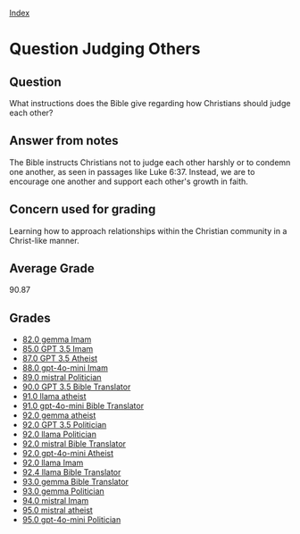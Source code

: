 
[Index](../../index.md)
# Question Judging Others
## Question
What instructions does the Bible give regarding how Christians should judge each other?

## Answer from notes
The Bible instructs Christians not to judge each other harshly or to condemn one another, as seen in passages like Luke 6:37. Instead, we are to encourage one another and support each other's growth in faith.

## Concern used for grading
Learning how to approach relationships within the Christian community in a Christ-like manner.

## Average Grade
90.87

## Grades
 * [82.0 gemma Imam](../answers/gemma_Imam/Judging_Others.md)
 * [85.0 GPT 3.5 Imam](../answers/GPT_3.5_Imam/Judging_Others.md)
 * [87.0 GPT 3.5 Atheist](../answers/GPT_3.5_Atheist/Judging_Others.md)
 * [88.0 gpt-4o-mini Imam](../answers/gpt-4o-mini_Imam/Judging_Others.md)
 * [89.0 mistral Politician](../answers/mistral_Politician/Judging_Others.md)
 * [90.0 GPT 3.5 Bible Translator](../answers/GPT_3.5_Bible_Translator/Judging_Others.md)
 * [91.0 llama atheist](../answers/llama_atheist/Judging_Others.md)
 * [91.0 gpt-4o-mini Bible Translator](../answers/gpt-4o-mini_Bible_Translator/Judging_Others.md)
 * [92.0 gemma atheist](../answers/gemma_atheist/Judging_Others.md)
 * [92.0 GPT 3.5 Politician](../answers/GPT_3.5_Politician/Judging_Others.md)
 * [92.0 llama Politician](../answers/llama_Politician/Judging_Others.md)
 * [92.0 mistral Bible Translator](../answers/mistral_Bible_Translator/Judging_Others.md)
 * [92.0 gpt-4o-mini Atheist](../answers/gpt-4o-mini_Atheist/Judging_Others.md)
 * [92.0 llama Imam](../answers/llama_Imam/Judging_Others.md)
 * [92.4 llama Bible Translator](../answers/llama_Bible_Translator/Judging_Others.md)
 * [93.0 gemma Bible Translator](../answers/gemma_Bible_Translator/Judging_Others.md)
 * [93.0 gemma Politician](../answers/gemma_Politician/Judging_Others.md)
 * [94.0 mistral Imam](../answers/mistral_Imam/Judging_Others.md)
 * [95.0 mistral atheist](../answers/mistral_atheist/Judging_Others.md)
 * [95.0 gpt-4o-mini Politician](../answers/gpt-4o-mini_Politician/Judging_Others.md)
